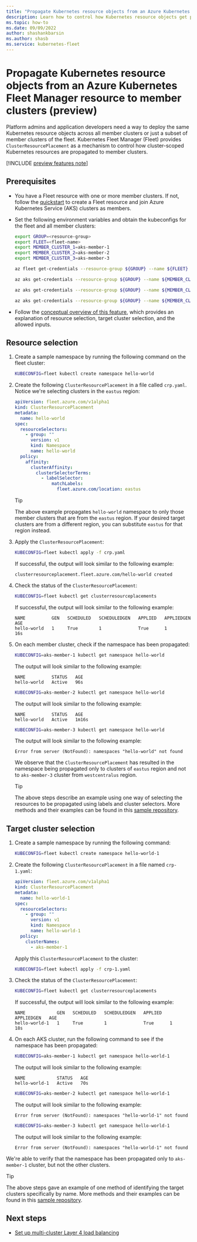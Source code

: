 ```yaml
---
title: "Propagate Kubernetes resource objects from an Azure Kubernetes Fleet Manager resource to member clusters (preview)"
description: Learn how to control how Kubernetes resource objects get propagated to all or a subset of member clusters of an Azure Kubernetes Fleet Manager resource.
ms.topic: how-to
ms.date: 09/09/2022
author: shashankbarsin
ms.author: shasb
ms.service: kubernetes-fleet
---
```


# Propagate Kubernetes resource objects from an Azure Kubernetes Fleet Manager resource to member clusters (preview)

Platform admins and application developers need a way to deploy the same Kubernetes resource objects across all member clusters or just a subset of member clusters of the fleet. Kubernetes Fleet Manager (Fleet) provides `ClusterResourcePlacement` as a mechanism to control how cluster-scoped Kubernetes resources are propagated to member clusters.

[!INCLUDE [preview features note](./includes/preview/preview-callout.md)]

## Prerequisites

* You have a Fleet resource with one or more member clusters. If not, follow the [quickstart](quickstart-create-fleet-and-members.md) to create a Fleet resource and join Azure Kubernetes Service (AKS) clusters as members.

* Set the following environment variables and obtain the kubeconfigs for the fleet and all member clusters:

    ```bash
    export GROUP=<resource-group>
    export FLEET=<fleet-name>
    export MEMBER_CLUSTER_1=aks-member-1
    export MEMBER_CLUSTER_2=aks-member-2
    export MEMBER_CLUSTER_3=aks-member-3

    az fleet get-credentials --resource-group ${GROUP} --name ${FLEET} --file fleet

    az aks get-credentials --resource-group ${GROUP} --name ${MEMBER_CLUSTER_1} --file aks-member-1

    az aks get-credentials --resource-group ${GROUP} --name ${MEMBER_CLUSTER_2} --file aks-member-2

    az aks get-credentials --resource-group ${GROUP} --name ${MEMBER_CLUSTER_3} --file aks-member-3
    ```

* Follow the [conceptual overview of this feature](./architectural-overview.md#kubernetes-resource-propagation), which provides an explanation of resource selection, target cluster selection, and the allowed inputs.

## Resource selection

1. Create a sample namespace by running the following command on the fleet cluster:

    ```bash
    KUBECONFIG=fleet kubectl create namespace hello-world
    ```

1. Create the following `ClusterResourcePlacement` in a file called `crp.yaml`. Notice we're selecting clusters in the `eastus` region:

    ```yaml
    apiVersion: fleet.azure.com/v1alpha1
    kind: ClusterResourcePlacement
    metadata:
      name: hello-world
    spec:
      resourceSelectors:
        - group: ""
          version: v1
          kind: Namespace
          name: hello-world
      policy:
        affinity:
          clusterAffinity:
            clusterSelectorTerms:
              - labelSelector:
                  matchLabels:
                    fleet.azure.com/location: eastus
    ```

    > [!TIP]
    > The above example propagates `hello-world` namespace to only those member clusters that are from the `eastus` region. If your desired target clusters are from a different region, you can substitute `eastus` for that region instead.


1. Apply the `ClusterResourcePlacement`:

    ```bash
    KUBECONFIG=fleet kubectl apply -f crp.yaml
    ```

    If successful, the output will look similar to the following example:

    ```console
    clusterresourceplacement.fleet.azure.com/hello-world created
    ```

1. Check the status of the `ClusterResourcePlacement`:

    ```bash
    KUBECONFIG=fleet kubectl get clusterresourceplacements
    ```

    If successful, the output will look similar to the following example:

    ```console
    NAME          GEN   SCHEDULED   SCHEDULEDGEN   APPLIED   APPLIEDGEN   AGE
    hello-world   1     True        1              True      1            16s
    ```

1. On each member cluster, check if the namespace has been propagated:

    ```bash
    KUBECONFIG=aks-member-1 kubectl get namespace hello-world
    ```

    The output will look similar to the following example:

    ```console
    NAME          STATUS   AGE
    hello-world   Active   96s
    ```

    ```bash
    KUBECONFIG=aks-member-2 kubectl get namespace hello-world
    ```

    The output will look similar to the following example:

    ```console
    NAME          STATUS   AGE
    hello-world   Active   1m16s
    ```

    ```bash
    KUBECONFIG=aks-member-3 kubectl get namespace hello-world
    ```

    The output will look similar to the following example:

    ```console
    Error from server (NotFound): namespaces "hello-world" not found
    ```

    We observe that the `ClusterResourcePlacement` has resulted in the namespace being propagated only to clusters of `eastus` region and not to `aks-member-3` cluster from `westcentralus` region.

    > [!TIP]
    > The above steps describe an example using one way of selecting the resources to be propagated using labels and cluster selectors. More methods and their examples can be found in this [sample repository](https://github.com/Azure/AKS/tree/master/examples/fleet/helloworld).

## Target cluster selection

1. Create a sample namespace by running the following command:

    ```bash
    KUBECONFIG=fleet kubectl create namespace hello-world-1
    ```

1. Create the following `ClusterResourcePlacement` in a file named `crp-1.yaml`:


    ```yaml
    apiVersion: fleet.azure.com/v1alpha1
    kind: ClusterResourcePlacement
    metadata:
      name: hello-world-1
    spec:
      resourceSelectors:
        - group: ""
          version: v1
          kind: Namespace
          name: hello-world-1
      policy:
        clusterNames:
          - aks-member-1
    ```

    Apply this `ClusterResourcePlacement` to the cluster:

    ```bash
    KUBECONFIG=fleet kubectl apply -f crp-1.yaml
    ```

1. Check the status of the `ClusterResourcePlacement`:


    ```bash
    KUBECONFIG=fleet kubectl get clusterresourceplacements
    ```

    If successful, the output will look similar to the following example:

    ```console
    NAME            GEN   SCHEDULED   SCHEDULEDGEN   APPLIED   APPLIEDGEN   AGE
    hello-world-1   1     True        1              True      1            18s
    ```

1. On each AKS cluster, run the following command to see if the namespace has been propagated:

    ```bash
    KUBECONFIG=aks-member-1 kubectl get namespace hello-world-1
    ```

    The output will look similar to the following example:

    ```console
    NAME            STATUS   AGE
    hello-world-1   Active   70s
    ```

    ```bash
    KUBECONFIG=aks-member-2 kubectl get namespace hello-world-1
    ```

    The output will look similar to the following example:

    ```console
    Error from server (NotFound): namespaces "hello-world-1" not found
    ```

    ```bash
    KUBECONFIG=aks-member-3 kubectl get namespace hello-world-1
    ```

    The output will look similar to the following example:

    ```console
    Error from server (NotFound): namespaces "hello-world-1" not found
    ```

  We're able to verify that the namespace has been propagated only to `aks-member-1` cluster, but not the other clusters.


> [!TIP]
> The above steps gave an example of one method of identifying the target clusters specifically by name. More methods and their examples can be found in this [sample repository](https://github.com/Azure/AKS/tree/master/examples/fleet/helloworld).

## Next steps

* [Set up multi-cluster Layer 4 load balancing](./l4-load-balancing.md)